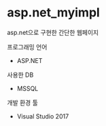 # asp.net_myimpl
asp.net으로 구현한 간단한 웹페이지




 프로그래밍 언어
* ASP.NET 

 사용한 DB
* MSSQL 

 개발 환경 툴
* Visual Studio 2017 


